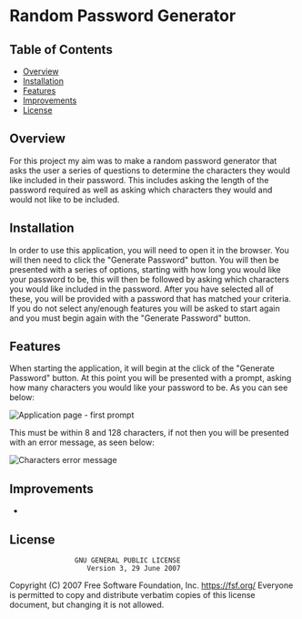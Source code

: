 # Random Password Generator

## Table of Contents

* [Overview](#Overview)
* [Installation](#Installation)
* [Features](#Features)
* [Improvements](#Improvements)
* [License](#license)


## Overview
For this project my aim was to make a random password generator that asks the user a series of questions to determine the characters they would like included in their password. This includes asking the length of the password required as well as asking which characters they would and would not like to be included. 

## Installation
In order to use this application, you will need to open it in the browser. You will then need to click the "Generate Password" button. You will then be presented with a series of options, starting with how long you would like your password to be, this will then be followed by asking which characters you would like included in the password. After you have selected all of these, you will be provided with a password that has matched your criteria. If you do not select any/enough features you will be asked to start again and you must begin again with the "Generate Password" button.

## Features
When starting the application, it will begin at the click of the "Generate Password" button. At this point you will be presented with a prompt, asking how many characters you would like your password to be. As you can see below:

![Application page - first prompt](https://raw.githubusercontent.com/oliviaowen1/Random_Password_Generator/main/Assets/(1)Screenshot%20First%20prompt.png)

 This must be within 8 and 128 characters, if not then you will be presented with an error message, as seen below:

![Characters error message](https://raw.githubusercontent.com/oliviaowen1/Random_Password_Generator/main/Assets/(2)Screenshot%20answer%20not%20within%20characters.png)

## Improvements
-

## License
                    GNU GENERAL PUBLIC LICENSE
                       Version 3, 29 June 2007

 Copyright (C) 2007 Free Software Foundation, Inc. <https://fsf.org/>
 Everyone is permitted to copy and distribute verbatim copies
 of this license document, but changing it is not allowed.